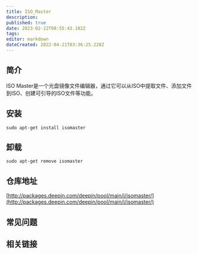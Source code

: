 ```yaml
---
title: ISO_Master
description: 
published: true
date: 2023-02-22T08:55:43.102Z
tags: 
editor: markdown
dateCreated: 2022-04-21T03:36:25.228Z
---
```


## 简介

ISO Master是一个光盘镜像文件编辑器，通过它可以从ISO中提取文件、添加文件到ISO、创建可引导的ISO文件等功能。

## 安装

`sudo apt-get install isomaster`

## 卸载

`sudo apt-get remove isomaster`

## 仓库地址

[http://packages.deepin.com/deepin/pool/main/i/isomaster/](http://packages.deepin.com/deepin/pool/main/i/isomaster/)

## 常见问题

## 相关链接
